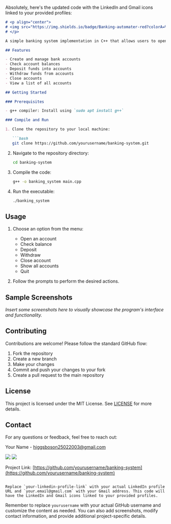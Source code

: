 Absolutely, here's the updated code with the LinkedIn and Gmail icons linked to your provided profiles:

```markdown
# <p align="center">
# <img src="https://img.shields.io/badge/Banking-automater-red?colorA=%23ff0000&colorB=%23017e40&style=for-the-badge">
# </p>

A simple banking system implementation in C++ that allows users to open accounts, check balances, deposit, withdraw, and manage accounts.

## Features

- Create and manage bank accounts
- Check account balances
- Deposit funds into accounts
- Withdraw funds from accounts
- Close accounts
- View a list of all accounts

## Getting Started

### Prerequisites

- g++ compiler: Install using `sudo apt install g++`

### Compile and Run

1. Clone the repository to your local machine:

   ```bash
   git clone https://github.com/yourusername/banking-system.git
   ```

2. Navigate to the repository directory:

   ```bash
   cd banking-system
   ```

3. Compile the code:

   ```bash
   g++ -o banking_system main.cpp
   ```

4. Run the executable:

   ```bash
   ./banking_system
   ```

## Usage

1. Choose an option from the menu:
   - Open an account
   - Check balance
   - Deposit
   - Withdraw
   - Close account
   - Show all accounts
   - Quit

2. Follow the prompts to perform the desired actions.

## Sample Screenshots

_Insert some screenshots here to visually showcase the program's interface and functionality._

## Contributing

Contributions are welcome! Please follow the standard GitHub flow:

1. Fork the repository
2. Create a new branch
3. Make your changes
4. Commit and push your changes to your fork
5. Create a pull request to the main repository

## License

This project is licensed under the MIT License. See [LICENSE](LICENSE) for more details.

## Contact

For any questions or feedback, feel free to reach out:

Your Name - [higgsboson25022003@gmail.com](mailto:higgsboson25022003@gmail.com)

[<img src="https://img.icons8.com/color/48/000000/linkedin.png"/>](https://www.linkedin.com/in/your-linkedin-profile-link)
[<img src="https://img.icons8.com/color/48/000000/gmail-new.png"/>](mailto:your.email@gmail.com)

Project Link: [https://github.com/yourusername/banking-system](https://github.com/yourusername/banking-system)
```

Replace `your-linkedin-profile-link` with your actual LinkedIn profile URL and `your.email@gmail.com` with your Gmail address. This code will have the LinkedIn and Gmail icons linked to your provided profiles.
```

Remember to replace `yourusername` with your actual GitHub username and customize the content as needed. You can also add screenshots, modify contact information, and provide additional project-specific details.

